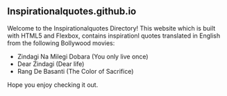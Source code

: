 ## Inspirationalquotes.github.io

Welcome to the Inspirationalquotes Directory! This website which is built with HTML5 and Flexbox,
contains inspirationl quotes translated in English from the following Bollywood movies:
 * Zindagi Na Milegi Dobara (You only live once)
 * Dear Zindagi (Dear life)
 * Rang De Basanti (The Color of Sacrifice)


Hope you enjoy checking it out.
